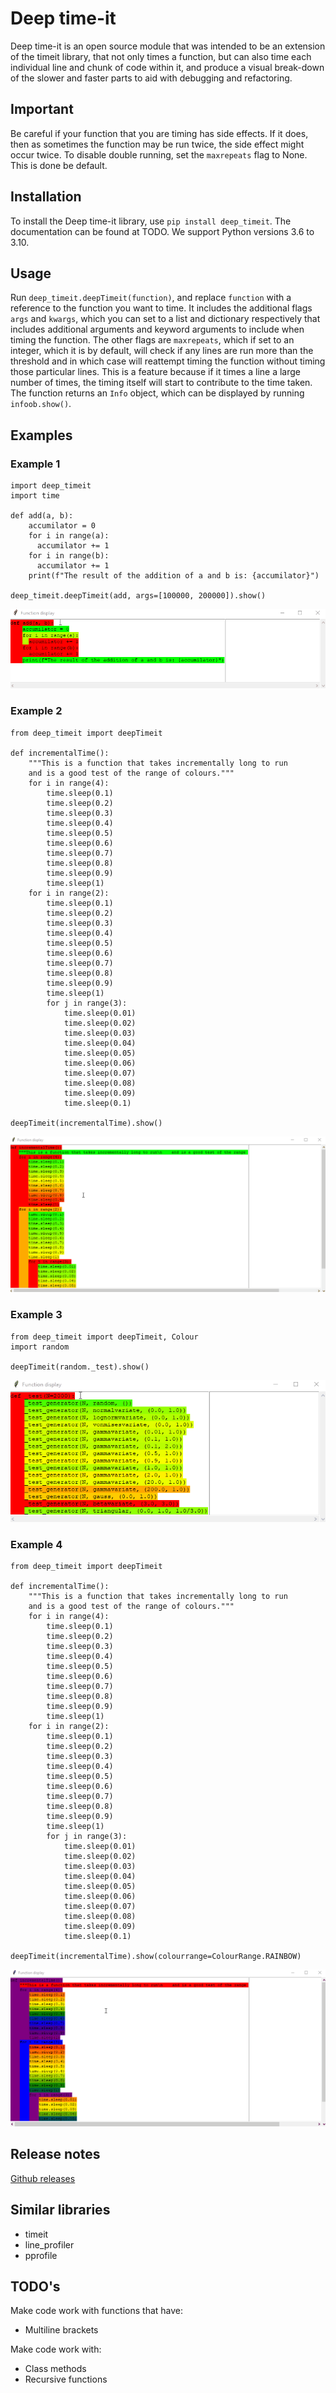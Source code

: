 # Deep time-it
Deep time-it is an open source module that was intended to be an extension of the timeit library, that not only times a function, but can also time each individual line and chunk of code within it, and produce a visual break-down of the slower and faster parts to aid with debugging and refactoring.

## Important
Be careful if your function that you are timing has side effects. If it does, then as sometimes the function may be run twice, the side effect might occur twice. To disable double running, set the `maxrepeats` flag to None. This is done be default.

## Installation
To install the Deep time-it library, use `pip install deep_timeit`. The documentation can be found at TODO. We support Python versions 3.6 to 3.10.

## Usage
Run `deep_timeit.deepTimeit(function)`, and replace `function` with a reference to the function you want to time. It includes the additional flags `args` and `kwargs`, which you can set to a list and dictionary respectively that includes additional arguments and keyword arguments to include when timing the function. The other flags are `maxrepeats`, which if set to an integer, which it is by default, will check if any lines are run more than the threshold and in which case will reattempt timing the function without timing those particular lines. This is a feature because if it times a line a large number of times, the timing itself will start to contribute to the time taken. The function returns an `Info` object, which can be displayed by running `infoob.show()`. 

## Examples

### Example 1
```
import deep_timeit
import time

def add(a, b):
    accumilator = 0
    for i in range(a):
      accumilator += 1
    for i in range(b):
      accumilator += 1
    print(f"The result of the addition of a and b is: {accumilator}")

deep_timeit.deepTimeit(add, args=[100000, 200000]).show()
```
![](/images/1.gif)

### Example 2
```
from deep_timeit import deepTimeit

def incrementalTime():
    """This is a function that takes incrementally long to run
    and is a good test of the range of colours."""
    for i in range(4):
        time.sleep(0.1)
        time.sleep(0.2)
        time.sleep(0.3)
        time.sleep(0.4)
        time.sleep(0.5)
        time.sleep(0.6)
        time.sleep(0.7)
        time.sleep(0.8)
        time.sleep(0.9)
        time.sleep(1)
    for i in range(2):
        time.sleep(0.1)
        time.sleep(0.2)
        time.sleep(0.3)
        time.sleep(0.4)
        time.sleep(0.5)
        time.sleep(0.6)
        time.sleep(0.7)
        time.sleep(0.8)
        time.sleep(0.9)
        time.sleep(1)
        for j in range(3):
            time.sleep(0.01)
            time.sleep(0.02)
            time.sleep(0.03)
            time.sleep(0.04)
            time.sleep(0.05)
            time.sleep(0.06)
            time.sleep(0.07)
            time.sleep(0.08)
            time.sleep(0.09)
            time.sleep(0.1)

deepTimeit(incrementalTime).show()
```
![](/images/2.gif)

### Example 3
```
from deep_timeit import deepTimeit, Colour
import random

deepTimeit(random._test).show()
```
![](/images/3.gif)

### Example 4
```
from deep_timeit import deepTimeit

def incrementalTime():
    """This is a function that takes incrementally long to run
    and is a good test of the range of colours."""
    for i in range(4):
        time.sleep(0.1)
        time.sleep(0.2)
        time.sleep(0.3)
        time.sleep(0.4)
        time.sleep(0.5)
        time.sleep(0.6)
        time.sleep(0.7)
        time.sleep(0.8)
        time.sleep(0.9)
        time.sleep(1)
    for i in range(2):
        time.sleep(0.1)
        time.sleep(0.2)
        time.sleep(0.3)
        time.sleep(0.4)
        time.sleep(0.5)
        time.sleep(0.6)
        time.sleep(0.7)
        time.sleep(0.8)
        time.sleep(0.9)
        time.sleep(1)
        for j in range(3):
            time.sleep(0.01)
            time.sleep(0.02)
            time.sleep(0.03)
            time.sleep(0.04)
            time.sleep(0.05)
            time.sleep(0.06)
            time.sleep(0.07)
            time.sleep(0.08)
            time.sleep(0.09)
            time.sleep(0.1)

deepTimeit(incrementalTime).show(colourrange=ColourRange.RAINBOW)
```
![](/images/4.gif)


## Release notes
[Github releases](https://github.com/Yetiowner/Deep-time-it/releases)

## Similar libraries
- timeit
- line_profiler
- pprofile

## TODO's
Make code work with functions that have:
- Multiline brackets

Make code work with:
- Class methods
- Recursive functions